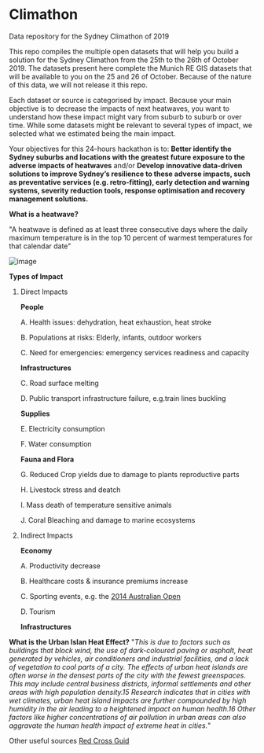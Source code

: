 # Climathon
Data repository for the Sydney Climathon of 2019

This repo compiles the multiple open datasets that will help you build a solution for the Sydney Climathon from the 25th to the 26th of October 2019. 
The datasets present here complete the Munich RE GIS datasets that will be available to you on the 25 and 26 of October. Because of the nature of this data, we will not release it this repo. 

Each dataset or source is categorised by impact. Because your main objective is to decrease the impacts of next heatwaves, you want to understand how these impact might vary from suburb to suburb or over time. 
While some datasets might be relevant to several types of impact, we selected what we estimated being the main impact. 

Your objectives for this 24-hours hackathon is to: 
**Better identify the Sydney suburbs and locations with the greatest future exposure to the
adverse impacts of heatwaves** 
and/or 
**Develop innovative data-driven solutions to improve Sydney’s resilience to these adverse
impacts, such as preventative services (e.g. retro-fitting), early detection and warning
systems, severity reduction tools, response optimisation and recovery management
solutions.**	
		
**What is a heatwave?**

"A heatwave is defined as at least three consecutive days where the daily maximum temperature is in the top 10 percent of warmest temperatures for that calendar date" 

![image](https://user-images.githubusercontent.com/27932394/66911272-e9665a00-f05b-11e9-9323-3a863adcbc10.png)

**Types of Impact** 

1. Direct Impacts 

    **People** 
    
      A. Health issues: dehydration, heat exhaustion, heat stroke
      
      B. Populations at risks: Elderly, infants, outdoor workers
      
      C. Need for emergencies: emergency services readiness and capacity 
      
    **Infrastructures** 
    
      C. Road surface melting 

      D. Public transport infrastructure failure, e.g.train lines buckling
      
    **Supplies** 
    
      E. Electricity consumption 
      
      F. Water consumption 
      
    **Fauna and Flora** 
    
      G. Reduced Crop yields due to damage to plants reproductive parts
      
      H. Livestock stress and deatch
      
      I. Mass death of temperature sensitive animals
      
      J. Coral Bleaching and damage to marine ecosystems
   
      
 2. Indirect Impacts 
 
    **Economy** 
    
    A. Productivity decrease 
    
    B. Healthcare costs & insurance premiums increase
    
    C. Sporting events, e.g. the [2014 Australian Open](https://theconversation.com/a-year-of-records-the-human-role-in-2014s-wild-weather-50208)
    
    D. Tourism
    
    **Infrastructures** 
    
    
    
    
    
  **What is the Urban Islan Heat Effect?** 
  "*This is due to factors such as buildings that block
wind, the use of dark-coloured paving or asphalt, heat generated by vehicles, air
conditioners and industrial facilities, and a lack of vegetation to cool parts of a
city. The effects of urban heat islands are often worse in the densest parts of the
city with the fewest greenspaces. This may include central business districts,
informal settlements and other areas with high population density.15 Research
indicates that in cities with wet climates, urban heat island impacts are further
compounded by high humidity in the air leading to a heightened impact on
human health.16 Other factors like higher concentrations of air pollution in urban
areas can also aggravate the human health impact of extreme heat in cities.*"


Other useful sources 
[Red Cross Guid](https://www.climatecentre.org/downloads/files/IFRCGeneva/RCCC%20Heatwave%20Guide%202019%20A4%20RR%20ONLINE%20copy.pdf)
